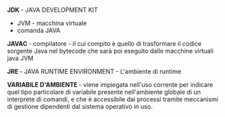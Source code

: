 <b> JDK </b> - JAVA DEVELOPMENT KIT
+ JVM - macchina virtuale 
+ comanda JAVA 

<b> JAVAC </b> - compilatore - il cui compito è quello di trasformare il codice sorgente Java nel bytecode che sarà poi eseguito dalle macchine virtuali java JVM 

<b> JRE </b> - JAVA RUNTIME ENVIRONMENT - L'ambiente di runtime 

<b> VARIABILE D'AMBIENTE </b> - viene impiegata nell'uso corrente per indicare quel tipo particolare di variabile presente nell'ambiente globale di un interprete di comandi, e che è accessibile dai processi tramite meccanismi di gestione dipendenti dal sistema operativo in uso.
